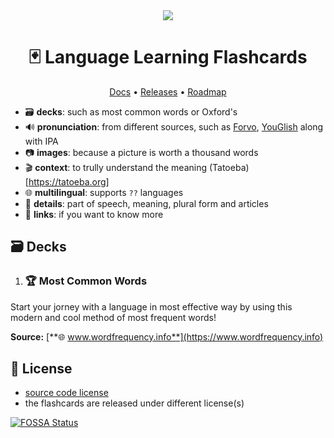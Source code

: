 <div align='center'>
  <a href="https://app.fossa.com/projects/git%2Bgithub.com%2Ffrekwencja%2Flanguage-learning-flashcards?ref=badge_shield"><img src="https://app.fossa.com/api/projects/git%2Bgithub.com%2Ffrekwencja%2Flanguage-learning-flashcards.svg?type=shield"></a>
  <h1>🃏 Language Learning Flashcards</h1>
  <p><a href="https://github.com/frekwencja/language-learning-flashcards/tree/main/docs/">Docs</a> • <a href="https://github.com/frekwencja/language-learning-flashcards/releases">Releases</a> • <a href="https://github.com/orgs/frekwencja/projects/1">Roadmap</a></p>
</div>

- 🗃 **decks**: such as most common words or Oxford's
- 🔊 **pronunciation**: from different sources, such as [Forvo](https://forvo.com/), [YouGlish](https://youglish.com) along with IPA
- 📷 **images**: because a picture is worth a thousand words
- 🎬 **context**: to trully understand the meaning (Tatoeba)[https://tatoeba.org]
- 🌐 **multilingual**: supports `??` languages
- 🧾 **details**: part of speech, meaning, plural form and articles
- 🔗 **links**: if you want to know more

## 🗃 Decks

1. ### 🏆 Most Common Words
Start your jorney with a language in most effective way by using this modern and cool method of most frequent words!

**Source:** [**🌐 www.wordfrequency.info**](https://www.wordfrequency.info)

## 🔗 License
- [source code license](https://github.com/frekwencja/language-learning-flashcards/blob/main/LICENSE)
- the flashcards are released under different license(s)


[![FOSSA Status](https://app.fossa.com/api/projects/git%2Bgithub.com%2Ffrekwencja%2Flanguage-learning-flashcards.svg?type=large)](https://app.fossa.com/projects/git%2Bgithub.com%2Ffrekwencja%2Flanguage-learning-flashcards?ref=badge_large)
